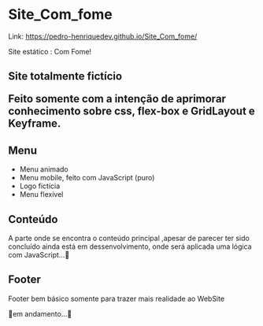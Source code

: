 # Site_Com_fome

Link: https://pedro-henriquedev.github.io/Site_Com_fome/

 Site estático : Com Fome!<h2/>

Site totalmente fictício
  
  Feito somente com a intenção de aprimorar conhecimento sobre css, flex-box e GridLayout e Keyframe.
  
 ## Menu
 
 - Menu animado 
 - Menu mobile, feito com JavaScript (puro)
 - Logo fictícia
 - Menu flexível

 ## Conteúdo
  A parte onde se encontra o conteúdo principal ,apesar de parecer ter sido concluído ainda está em dessenvolvimento, onde será aplicada uma lógica com JavaScript...🚧
  
 ## Footer 
 
  Footer bem  básico somente para trazer mais realidade ao WebSite
  
  🚧em andamento...🚧
